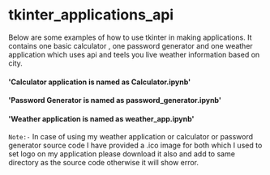 # tkinter_applications_api
Below are some examples of how to use tkinter in making applications. It contains one basic calculator , one password generator and one weather application which  uses api and teels you live weather information based on city.

#### 'Calculator application is named as Calculator.ipynb'
#### 'Password Generator is named as password_generator.ipynb'
#### 'Weather application is named as weather_app.ipynb'

`Note:-` In case of using my weather application or calculator or password generator source code I have provided a .ico image for both which I used to set logo on my application please download it also and add to same directory as the source code otherwise it will show error.

